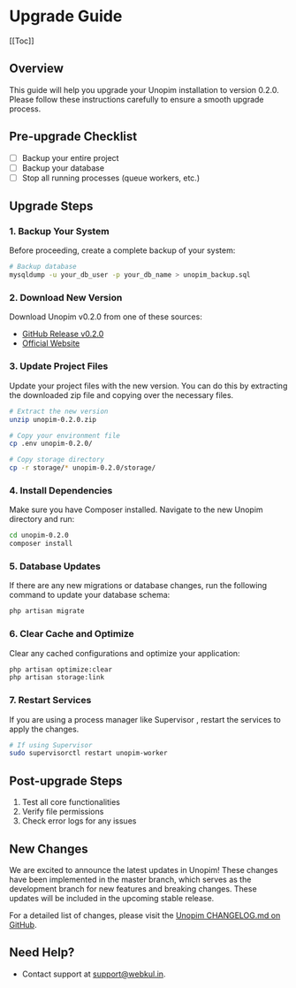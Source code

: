 # Upgrade Guide

[[Toc]]

## Overview
This guide will help you upgrade your Unopim installation to version 0.2.0. Please follow these instructions carefully to ensure a smooth upgrade process.

## Pre-upgrade Checklist
- [ ] Backup your entire project
- [ ] Backup your database
- [ ] Stop all running processes (queue workers, etc.)

## Upgrade Steps

### 1. Backup Your System
Before proceeding, create a complete backup of your system:

```bash
# Backup database
mysqldump -u your_db_user -p your_db_name > unopim_backup.sql
```

### 2. Download New Version
Download Unopim v0.2.0 from one of these sources:
- [GitHub Release v0.2.0](https://github.com/unopim/unopim/archive/refs/tags/v0.2.0.zip)
- [Official Website](https://unopim.com/download)

### 3. Update Project Files
Update your project files with the new version. You can do this by extracting the downloaded zip file and copying over the necessary files.

```bash
# Extract the new version
unzip unopim-0.2.0.zip

# Copy your environment file
cp .env unopim-0.2.0/

# Copy storage directory
cp -r storage/* unopim-0.2.0/storage/
```

### 4. Install Dependencies
Make sure you have Composer installed. Navigate to the new Unopim directory and run:
```bash
cd unopim-0.2.0
composer install
```

### 5. Database Updates
If there are any new migrations or database changes, run the following command to update your database schema:
```bash
php artisan migrate
```

### 6. Clear Cache and Optimize
Clear any cached configurations and optimize your application:
```bash
php artisan optimize:clear
php artisan storage:link
```

### 7. Restart Services
If you are using a process manager like Supervisor , restart the services to apply the changes.
```bash
# If using Supervisor
sudo supervisorctl restart unopim-worker
```

## Post-upgrade Steps
1. Test all core functionalities
2. Verify file permissions
3. Check error logs for any issues

## New Changes
We are excited to announce the latest updates in Unopim! These changes have been implemented in the master branch, which serves as the development branch for new features and breaking changes. These updates will be included in the upcoming stable release.

For a detailed list of changes, please visit the [Unopim CHANGELOG.md on GitHub](https://github.com/unopim/unopim/blob/master/Changelog.md).

<!-- To help you prepare for the upcoming release, we have also provided a comprehensive upgrade guide. You can find the full upgrade instructions here: [Unopim UPGRADE.md on GitHub](https://github.com/unopim/unopim/blob/master/UPGRADE.md). -->

## Need Help?

- Contact support at [support@webkul.in](mailto:support@webkul.in).